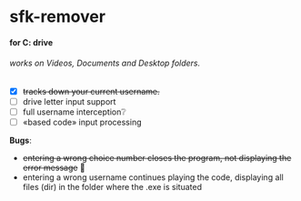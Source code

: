 # sfk-remover
#### for C: drive
###### works on Videos, Documents and Desktop folders.

- [x] ~~tracks down your current username.~~
- [ ] drive letter input support
- [ ] full username interception:grey_question:
- [ ] «based code» input processing

**Bugs**:
* ~~entering a wrong choice number closes the program, not displaying the error message~~ :thinking:
* entering a wrong username continues playing the code, displaying all files (dir) in the folder where the .exe is situated

